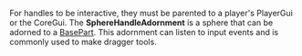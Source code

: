 For handles to be interactive, they must be parented to a player's PlayerGui
or the CoreGui. The **SphereHandleAdornment** is a sphere that can be adorned
to a [BasePart](https://create.roblox.com/docs/reference/engine/classes/BasePart). This adornment can listen to input events and is commonly
used to make dragger tools.